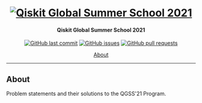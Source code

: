 <h1 align="center">
  <br>
  <a href="https://github.com/akshaaatt/Qiskit-Global-Summer-School-2021/archive/master.zip"><img src="https://i.ytimg.com/vi/Rs2TzarBX5I/maxresdefault.jpg" alt="Qiskit Global Summer School 2021"></a>
</h1>

<h4 align="center">Qiskit Global Summer School 2021</h4>

<p align="center">
    <a href="https://github.com/akshaaatt/Qiskit-Global-Summer-School-2021/commits/master">
    <img src="https://img.shields.io/github/last-commit/akshaaatt/Qiskit-Global-Summer-School-2021.svg?style=flat-square&logo=github&logoColor=white"
         alt="GitHub last commit"></a>
    <a href="https://github.com/akshaaatt/Qiskit-Global-Summer-School-2021/issues">
    <img src="https://img.shields.io/github/issues-raw/akshaaatt/Qiskit-Global-Summer-School-2021.svg?style=flat-square&logo=github&logoColor=white"
         alt="GitHub issues"></a>
    <a href="https://github.com/akshaaatt/Qiskit-Global-Summer-School-2021/pulls">
    <img src="https://img.shields.io/github/issues-pr-raw/akshaaatt/Qiskit-Global-Summer-School-2021.svg?style=flat-square&logo=github&logoColor=white"
         alt="GitHub pull requests"></a>
</p>
      
<p align="center">
  <a href="#about">About</a>
</p>

---

## About
Problem statements and their solutions to the QGSS'21 Program.
